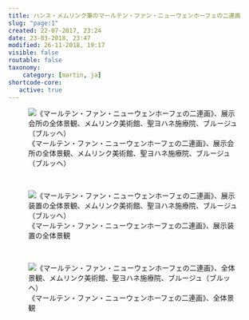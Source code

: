 ```yaml
---
title: ハンス・メムリンク筆のマールテン・ファン・ニューウェンホーフェの二連画
slug: "page:1"
created: 22-07-2017, 23:24
date: 23-03-2018, 23:47
modified: 26-11-2018, 19:17
visible: false
routable: false
taxonomy:
    category: [martin, ja]
shortcode-core:
   active: true
---
```

<figure><picture>
<source
sizes="(max-width: 767px) 98vw, (min-width: 959px) 50vw, 86vw"
srcset="
/user/sites/docs/pages/01.home/06.bruges/01.hopital-saint-jean/03.martin/01.martin_1/martin0-280.webp 280w,
/user/sites/docs/pages/01.home/06.bruges/01.hopital-saint-jean/03.martin/01.martin_1/martin0-380.webp 380w,
/user/sites/docs/pages/01.home/06.bruges/01.hopital-saint-jean/03.martin/01.martin_1/martin0-480.webp 480w,
/user/sites/docs/pages/01.home/06.bruges/01.hopital-saint-jean/03.martin/01.martin_1/martin0-640.webp 640w,
/user/sites/docs/pages/01.home/06.bruges/01.hopital-saint-jean/03.martin/01.martin_1/martin0-840.webp 840w,
/user/sites/docs/pages/01.home/06.bruges/01.hopital-saint-jean/03.martin/01.martin_1/martin0-1280.webp 1280w,
/user/sites/docs/pages/01.home/06.bruges/01.hopital-saint-jean/03.martin/01.martin_1/martin0-1600.webp 1600w,
/user/sites/docs/pages/01.home/06.bruges/01.hopital-saint-jean/03.martin/01.martin_1/martin0-1920.webp 1920w"
type="image/webp" />
<img
src="/user/sites/docs/pages/01.home/06.bruges/01.hopital-saint-jean/03.martin/01.martin_1/martin0-840.jpg" title="《マールテン・ファン・ニューウェンホーフェの二連画》、展示会所の全体景観、メムリンク美術館、聖ヨハネ施療院、ブルージュ（ブルッヘ）" alt="《マールテン・ファン・ニューウェンホーフェの二連画》、展示会所の全体景観、メムリンク美術館、聖ヨハネ施療院、ブルージュ（ブルッヘ）" class="class-40-img"
sizes="(max-width: 767px) 98vw, (min-width: 959px) 50vw, 86vw"
srcset="
/user/sites/docs/pages/01.home/06.bruges/01.hopital-saint-jean/03.martin/01.martin_1/martin0-280.jpg 280w,
/user/sites/docs/pages/01.home/06.bruges/01.hopital-saint-jean/03.martin/01.martin_1/martin0-380.jpg 380w,
/user/sites/docs/pages/01.home/06.bruges/01.hopital-saint-jean/03.martin/01.martin_1/martin0-480.jpg 480w,
/user/sites/docs/pages/01.home/06.bruges/01.hopital-saint-jean/03.martin/01.martin_1/martin0-640.jpg 640w,
/user/sites/docs/pages/01.home/06.bruges/01.hopital-saint-jean/03.martin/01.martin_1/martin0-840.jpg 840w,
/user/sites/docs/pages/01.home/06.bruges/01.hopital-saint-jean/03.martin/01.martin_1/martin0-1280.jpg 1280w,
/user/sites/docs/pages/01.home/06.bruges/01.hopital-saint-jean/03.martin/01.martin_1/martin0-1600.jpg 1600w,
/user/sites/docs/pages/01.home/06.bruges/01.hopital-saint-jean/03.martin/01.martin_1/martin0-1920.jpg 1920w">
</picture><figcaption>《マールテン・ファン・ニューウェンホーフェの二連画》、展示会所の全体景観、メムリンク美術館、聖ヨハネ施療院、ブルージュ（ブルッヘ）</figcaption></figure>

<br>

<figure><picture>
<source
sizes="(max-width: 767px) 98vw, (min-width: 959px) 50vw, 86vw"
srcset="
/user/sites/docs/pages/01.home/06.bruges/01.hopital-saint-jean/03.martin/01.martin_1/martin1-280.webp 280w,
/user/sites/docs/pages/01.home/06.bruges/01.hopital-saint-jean/03.martin/01.martin_1/martin1-380.webp 380w,
/user/sites/docs/pages/01.home/06.bruges/01.hopital-saint-jean/03.martin/01.martin_1/martin1-480.webp 480w,
/user/sites/docs/pages/01.home/06.bruges/01.hopital-saint-jean/03.martin/01.martin_1/martin1-640.webp 640w,
/user/sites/docs/pages/01.home/06.bruges/01.hopital-saint-jean/03.martin/01.martin_1/martin1-840.webp 840w,
/user/sites/docs/pages/01.home/06.bruges/01.hopital-saint-jean/03.martin/01.martin_1/martin1-1280.webp 1280w,
/user/sites/docs/pages/01.home/06.bruges/01.hopital-saint-jean/03.martin/01.martin_1/martin1-1600.webp 1600w,
/user/sites/docs/pages/01.home/06.bruges/01.hopital-saint-jean/03.martin/01.martin_1/martin1-1920.webp 1920w"
type="image/webp" />
<img
src="/user/sites/docs/pages/01.home/06.bruges/01.hopital-saint-jean/03.martin/01.martin_1/martin1-840.jpg" title="《マールテン・ファン・ニューウェンホーフェの二連画》、展示装置の全体景観、メムリンク美術館、聖ヨハネ施療院、ブルージュ（ブルッヘ）" alt="《マールテン・ファン・ニューウェンホーフェの二連画》、展示装置の全体景観、メムリンク美術館、聖ヨハネ施療院、ブルージュ（ブルッヘ）" class="class-diane-img"
sizes="(max-width: 767px) 98vw, (min-width: 959px) 50vw, 86vw"
srcset="
/user/sites/docs/pages/01.home/06.bruges/01.hopital-saint-jean/03.martin/01.martin_1/martin1-280.jpg 280w,
/user/sites/docs/pages/01.home/06.bruges/01.hopital-saint-jean/03.martin/01.martin_1/martin1-380.jpg 380w,
/user/sites/docs/pages/01.home/06.bruges/01.hopital-saint-jean/03.martin/01.martin_1/martin1-480.jpg 480w,
/user/sites/docs/pages/01.home/06.bruges/01.hopital-saint-jean/03.martin/01.martin_1/martin1-640.jpg 640w,
/user/sites/docs/pages/01.home/06.bruges/01.hopital-saint-jean/03.martin/01.martin_1/martin1-840.jpg 840w,
/user/sites/docs/pages/01.home/06.bruges/01.hopital-saint-jean/03.martin/01.martin_1/martin1-1280.jpg 1280w,
/user/sites/docs/pages/01.home/06.bruges/01.hopital-saint-jean/03.martin/01.martin_1/martin1-1600.jpg 1600w,
/user/sites/docs/pages/01.home/06.bruges/01.hopital-saint-jean/03.martin/01.martin_1/martin1-1920.jpg 1920w">
</picture><figcaption>《マールテン・ファン・ニューウェンホーフェの二連画》、展示装置の全体景観</figcaption></figure>

<br>

<figure><picture>
<source
sizes="(max-width: 767px) 98vw, (min-width: 959px) 50vw, 86vw"
srcset="
/user/sites/docs/pages/01.home/06.bruges/01.hopital-saint-jean/03.martin/01.martin_1/martin2-280.webp 280w,
/user/sites/docs/pages/01.home/06.bruges/01.hopital-saint-jean/03.martin/01.martin_1/martin2-380.webp 380w,
/user/sites/docs/pages/01.home/06.bruges/01.hopital-saint-jean/03.martin/01.martin_1/martin2-480.webp 480w,
/user/sites/docs/pages/01.home/06.bruges/01.hopital-saint-jean/03.martin/01.martin_1/martin2-640.webp 640w,
/user/sites/docs/pages/01.home/06.bruges/01.hopital-saint-jean/03.martin/01.martin_1/martin2-840.webp 840w,
/user/sites/docs/pages/01.home/06.bruges/01.hopital-saint-jean/03.martin/01.martin_1/martin2-1280.webp 1280w,
/user/sites/docs/pages/01.home/06.bruges/01.hopital-saint-jean/03.martin/01.martin_1/martin2-1600.webp 1600w,
/user/sites/docs/pages/01.home/06.bruges/01.hopital-saint-jean/03.martin/01.martin_1/martin2-1920.webp 1920w"
type="image/webp" />
<img
src="/user/sites/docs/pages/01.home/06.bruges/01.hopital-saint-jean/03.martin/01.martin_1/martin2-840.jpg" title="《マールテン・ファン・ニューウェンホーフェの二連画》、全体景観、メムリンク美術館、聖ヨハネ施療院、ブルージュ（ブルッヘ）" alt="《マールテン・ファン・ニューウェンホーフェの二連画》、全体景観、メムリンク美術館、聖ヨハネ施療院、ブルージュ（ブルッヘ）" class="class-70-img"
sizes="(max-width: 767px) 98vw, (min-width: 959px) 50vw, 86vw"
srcset="
/user/sites/docs/pages/01.home/06.bruges/01.hopital-saint-jean/03.martin/01.martin_1/martin2-280.jpg 280w,
/user/sites/docs/pages/01.home/06.bruges/01.hopital-saint-jean/03.martin/01.martin_1/martin2-380.jpg 380w,
/user/sites/docs/pages/01.home/06.bruges/01.hopital-saint-jean/03.martin/01.martin_1/martin2-480.jpg 480w,
/user/sites/docs/pages/01.home/06.bruges/01.hopital-saint-jean/03.martin/01.martin_1/martin2-640.jpg 640w,
/user/sites/docs/pages/01.home/06.bruges/01.hopital-saint-jean/03.martin/01.martin_1/martin2-840.jpg 840w,
/user/sites/docs/pages/01.home/06.bruges/01.hopital-saint-jean/03.martin/01.martin_1/martin2-1280.jpg 1280w,
/user/sites/docs/pages/01.home/06.bruges/01.hopital-saint-jean/03.martin/01.martin_1/martin2-1600.jpg 1600w,
/user/sites/docs/pages/01.home/06.bruges/01.hopital-saint-jean/03.martin/01.martin_1/martin2-1920.jpg 1920w">
</picture><figcaption>《マールテン・ファン・ニューウェンホーフェの二連画》、全体景観</figcaption></figure>